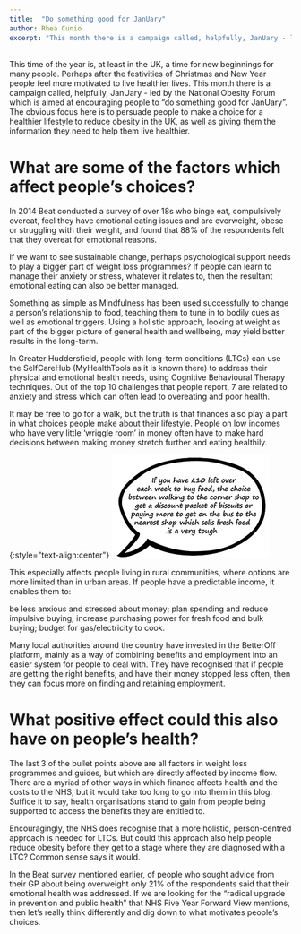 ```yaml
---
title:  "Do something good for JanUary"
author: Rhea Cunio
excerpt: "This month there is a campaign called, helpfully, JanUary - led by the National Obesity Forum which is aimed at encouraging people to “do something good for JanUary”"
---
```

This time of the year is, at least in the UK, a time for new beginnings for many people.  Perhaps after the festivities of Christmas and New Year people feel more motivated to live healthier lives.  This month there is a campaign called, helpfully, JanUary - led by the National Obesity Forum which is aimed at encouraging people to “do something good for JanUary”.  The obvious focus here is to persuade people to make a choice for a healthier lifestyle to reduce obesity in the UK, as well as giving them the information they need to help them live healthier.
 
# What are some of the factors which affect people’s choices?
 
In  2014 Beat conducted a survey of over 18s who binge eat, compulsively overeat, feel they have emotional eating issues and are overweight, obese or struggling with their weight, and found that 88% of the respondents felt that they overeat for emotional reasons.   
 
If we want to see sustainable change, perhaps psychological support needs to play a bigger part of weight loss programmes?  If people can learn to manage their anxiety or stress, whatever it relates to, then the resultant emotional eating can also be better managed.  
 
Something as simple as Mindfulness has been used successfully to change a person’s relationship to food, teaching them to tune in to bodily cues as well as emotional triggers.  Using a holistic approach, looking at weight as part of the bigger picture of general health and wellbeing, may yield better results in the long-term.  
 
In Greater Huddersfield, people with long-term conditions (LTCs) can use the SelfCareHub (MyHealthTools as it is known there) to address their physical and emotional health needs, using Cognitive Behavioural Therapy techniques.  Out of the top 10 challenges that people report, 7 are related to anxiety and stress which can often lead to overeating and poor health.
 
It may be free to go for a walk, but the truth is that finances also play a part in what choices people make about their lifestyle.  People on low incomes who have very little ‘wriggle room’ in money often have to make hard decisions between making money stretch further and eating healthily.

{:style="text-align:center"}
![speech bubble](/assets/images/2016-01-14-do-something-good-for-january/speech.png)
 
This especially affects people living in rural communities, where options are more limited than in urban areas.  If people have a predictable income, it enables them to:
 
be less anxious and stressed about money;
plan spending and reduce impulsive buying;
increase purchasing power for fresh food and bulk buying;
budget for gas/electricity to cook.
 
Many local authorities around the country have invested in the BetterOff platform, mainly as a way of combining benefits and employment into an easier system for people to deal with.  They have recognised that if people are getting the right benefits, and have their money stopped less often, then they can focus more on finding and retaining employment.  
 
# What positive effect could this also have on people’s health?  

The last 3 of the bullet points above are all factors in weight loss programmes and guides, but which are directly affected by income flow.  There are a myriad of other ways in which finance affects health and the costs to the NHS, but it would take too long to go into them in this blog.  Suffice it to say, health organisations stand to gain from people being supported to access the benefits they are entitled to.
 
Encouragingly, the NHS does recognise that a more holistic, person-centred approach is needed for LTCs.  But could this approach also help people reduce obesity before they get to a stage where they are diagnosed with a LTC?  Common sense says it would.  

In the Beat survey mentioned earlier, of people who sought advice from their GP about being overweight only 21% of the respondents said that their emotional health was addressed.  If we are looking for the “radical upgrade in prevention and public health” that NHS Five Year Forward View mentions, then let’s really think differently and dig down to what motivates people’s choices.